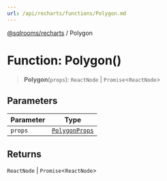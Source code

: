 ```yaml
---
url: /api/recharts/functions/Polygon.md
---
```

[@sqlrooms/recharts](../index.md) / Polygon

# Function: Polygon()

> **Polygon**(`props`): `ReactNode` | `Promise`<`ReactNode`>

## Parameters

| Parameter | Type |
| ------ | ------ |
| `props` | [`PolygonProps`](../type-aliases/PolygonProps.md) |

## Returns

`ReactNode` | `Promise`<`ReactNode`>
